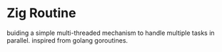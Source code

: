 # Zig Routine 

buiding a simple multi-threaded  mechanism to handle multiple tasks in parallel. inspired from golang goroutines.